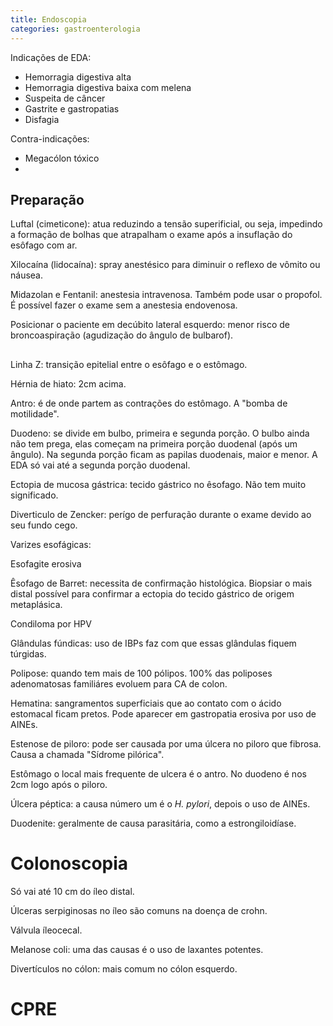 ```yaml
---
title: Endoscopia
categories: gastroenterologia
---
```


Indicações de EDA:

* Hemorragia digestiva alta
* Hemorragia digestiva baixa com melena
* Suspeita de câncer
* Gastrite e gastropatias
* Disfagia

Contra-indicações:

* Megacólon tóxico
*

## Preparação

Luftal (cimeticone): atua reduzindo a tensão superificial, ou seja, impedindo a formação de bolhas que atrapalham o exame após a insuflação do esôfago com ar.

Xilocaína (lidocaína): spray anestésico para diminuir o reflexo de vômito ou náusea.

Midazolan e Fentanil: anestesia intravenosa. Também pode usar o propofol. É possível fazer o exame sem a anestesia endovenosa.

Posicionar o paciente em decúbito lateral esquerdo: menor risco de broncoaspiração (agudização do ângulo de bulbarof).

##

Linha Z: transição epitelial entre o esôfago e o estômago.

Hérnia de hiato: 2cm acima.

Antro: é de onde partem as contrações do estômago. A "bomba de motilidade".

Duodeno: se divide em bulbo, primeira e segunda porção. O bulbo ainda não tem prega, elas começam na primeira porção duodenal (após um ângulo). Na segunda porção ficam as papilas duodenais, maior e menor. A EDA só vai até a segunda porção duodenal.

Ectopia de mucosa gástrica: tecido gástrico no êsofago. Não tem muito significado.

Diverticulo de Zencker: perígo de perfuração durante o exame devido ao seu fundo cego.



Varizes esofágicas:

Esofagite erosiva

Êsofago de Barret: necessita de confirmação histológica. Biopsiar o mais distal possível para confirmar a ectopia do tecido gástrico de origem metaplásica.

Condiloma por HPV

Glândulas fúndicas: uso de IBPs faz com que essas glândulas fiquem túrgidas.

Polipose: quando tem mais de 100 pólipos. 100% das poliposes adenomatosas familiáres evoluem para CA de colon.

Hematina: sangramentos superficiais que ao contato com o ácido estomacal ficam pretos. Pode aparecer em gastropatia erosiva por uso de AINEs.

Estenose de piloro: pode ser causada por uma úlcera no piloro que fibrosa. Causa a chamada "Sídrome pilórica".

Estômago o local mais frequente de ulcera é o antro. No duodeno é nos 2cm logo após o piloro.


Úlcera péptica: a causa número um é o _H. pylori_, depois o uso de AINEs.

Duodenite: geralmente de causa parasitária, como a estrongiloidíase.

# Colonoscopia

Só vai até 10 cm do íleo distal.

Úlceras serpiginosas no íleo são comuns na doença de crohn.

Válvula íleocecal.

Melanose coli: uma das causas é o uso de laxantes potentes.

Divertículos no cólon: mais comum no cólon esquerdo.

# CPRE

